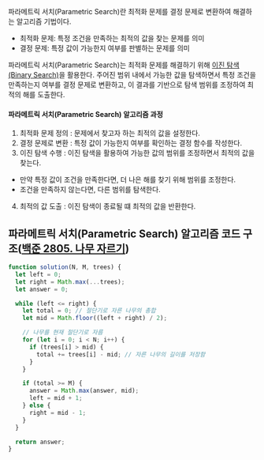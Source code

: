 파라메트릭 서치(Parametric Search)란 최적화 문제를 결정 문제로 변환하여 해결하는 알고리즘 기법이다.

- 최적화 문제: 특정 조건을 만족하는 최적의 값을 찾는 문제를 의미
- 결정 문제: 특정 값이 가능한지 여부를 판별하는 문제를 의미

파라메트릭 서치(Parametric Search)는 최적화 문제를 해결하기 위해 [이진 탐색(Binary Search)](./binary_search.md)을 활용한다. 주어진 범위 내에서 가능한 값을 탐색하면서 특정 조건을 만족하는지 여부를 결정 문제로 변환하고, 이 결과를 기반으로 탐색 범위를 조정하여 최적의 해를 도출한다.

#### 파라메트릭 서치(Parametric Search) 알고리즘 과정

1. 최적화 문제 정의 : 문제에서 찾고자 하는 최적의 값을 설정한다.
2. 결정 문제로 변환 : 특정 값이 가능한지 여부를 확인하는 결정 함수를 작성한다.
3. 이진 탐색 수행 : 이진 탐색을 활용하여 가능한 값의 범위를 조정하면서 최적의 값을 찾는다.

- 만약 특정 값이 조건을 만족한다면, 더 나은 해를 찾기 위해 범위를 조정한다.
- 조건을 만족하지 않는다면, 다른 범위를 탐색한다.

4. 최적의 값 도출 : 이진 탐색이 종료될 떄 최적의 값을 반환한다.

## 파라메트릭 서치(Parametric Search) 알고리즘 코드 구조([백준 2805. 나무 자르기](https://www.acmicpc.net/problem/2805))

```javascript
function solution(N, M, trees) {
  let left = 0;
  let right = Math.max(...trees);
  let answer = 0;

  while (left <= right) {
    let total = 0; // 절단기로 자른 나무의 총합
    let mid = Math.floor((left + right) / 2);

    // 나무를 현재 절단기로 자름
    for (let i = 0; i < N; i++) {
      if (trees[i] > mid) {
        total += trees[i] - mid; // 자른 나무의 길이를 저장함
      }
    }

    if (total >= M) {
      answer = Math.max(answer, mid);
      left = mid + 1;
    } else {
      right = mid - 1;
    }
  }

  return answer;
}
```
